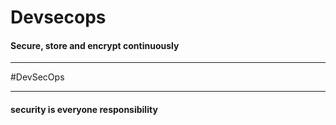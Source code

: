 
# Devsecops

####  Secure, store and encrypt continuously
---

#DevSecOps

---

####  security is everyone responsibility